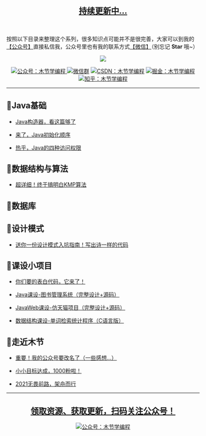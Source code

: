 
<p align="center" style="color:blue">
  <a href="https://mp.weixin.qq.com/s/XWVcn-h-MpkFpohNWG0_8g">
    <h2 align="center">
        持续更新中...
    </h2>
  </a>
</p>

<p>
	<br>
</p>

按照以下目录来整理这个系列，很多知识点可能并不是很完善，大家可以到我的[【公众号】](#公众号)直接私信我，公众号里也有我的联系方式[【微信】](#微信)（别忘记 **Star** 哦~）

<p align="center">
    <a href="https://mp.weixin.qq.com/s/XWVcn-h-MpkFpohNWG0_8g" target="_blank">
        <img src="https://cdn.jsdelivr.net/gh/MujieJava/BlogImages/images/javastudy.png" width=""/>
    </a>
</p>

<p align="center">
  <a href="#公众号">
    <img src="https://img.shields.io/badge/%E5%85%AC%E4%BC%97%E5%8F%B7-木节学编程-green.svg" alt="公众号：木节学编程">
  </a>
  <a href="#微信"><img src="https://shields.io/badge/weChat-%E5%BE%AE%E4%BF%A1%E6%8A%80%E6%9C%AF%E7%BE%A4-critical" alt="微信群"></a>
  <a href="https://blog.csdn.net/Aimetoi"><img src="https://img.shields.io/badge/csdn-CSDN-red.svg" alt="CSDN：木节学编程"></a>
  <a href="https://juejin.cn/user/114004942666824"><img src="https://img.shields.io/badge/juejin-掘金-blue.svg" alt="掘金：木节学编程"></a>
  <a href="https://www.zhihu.com/people/aime-toi"><img src="https://img.shields.io/badge/zhihu-知乎-informational" alt="知乎：木节学编程"></a>
</p>

---

## 📘Java基础

- [Java构造器，看这篇够了](https://mp.weixin.qq.com/s/L3zblDGjhOCNtrh_ogpVLw)

- [来了，Java初始化顺序](https://mp.weixin.qq.com/s/eeWhPS0HfxyA_kamBiDkag)

- [热乎，Java的四种访问权限](https://mp.weixin.qq.com/s/nsu1FOJ4BTUntgVlpu3rgA)

## 🔧数据结构与算法

- [超详细！终于搞明白KMP算法](https://mp.weixin.qq.com/s/Tzd-VCNOrNJeKDVh_hVHLA)

## 💾数据库

## 📝设计模式

- [送你一份设计模式入坑指南！写出诗一样的代码](https://mp.weixin.qq.com/s/hQnsxjQYBtZRuV6esiSV3A)



## 🎉课设小项目

- [你们要的表白代码，它来了！](https://mp.weixin.qq.com/s/zQBD3A183GwuPOrH8r3BxA)

- [Java课设-图书管理系统（完整设计+源码）](https://mp.weixin.qq.com/s/uL12TilnEDyS8noo_yUfzw)

- [JavaWeb课设-仿天猫项目（完整设计+源码）](https://mp.weixin.qq.com/s/TzxIkVvNEN_7vNkeK4lYyA)

- [数据结构课设-单词检索统计程序（C语言版）](https://mp.weixin.qq.com/s/GcXBOp5j4bAvh5gbUTOw-A)

## 🏓走近木节

- [重要！我的公众号要改名了（一些感想...）](https://mp.weixin.qq.com/s/rH5LEXyvXOH_XMnuw7qiFQ)

- [小小目标达成，1000粉啦！](https://mp.weixin.qq.com/s/JofLaIzAqXiaRIEN_uFbwQ)

- [2021无畏前路，架舟而行](https://mp.weixin.qq.com/s/XWVcn-h-MpkFpohNWG0_8g)

---

<p>
	<a name="微信"></a>
	<a name="公众号"></a>
</p>


<p align="center" style="color:blue">
  <a href="https://mp.weixin.qq.com/s/XWVcn-h-MpkFpohNWG0_8g">
    <h2 align="center">
        领取资源、获取更新，扫码关注公众号！
    </h2>
  </a>
</p>

<p align="center">
    <a href="https://mp.weixin.qq.com/s/XWVcn-h-MpkFpohNWG0_8g" target="_blank">
        <img src="https://cdn.jsdelivr.net/gh/MujieJava/BlogImages/images/github仓库公众号二维码.jpg" width="" alt="公众号：木节学编程"/>
    </a>
</p>